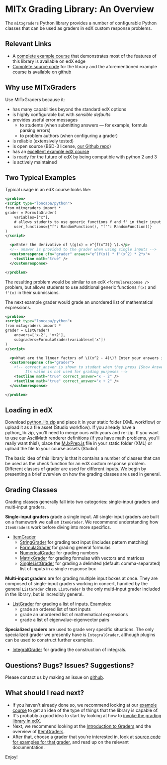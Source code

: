 # MITx Grading Library: An Overview

The `mitxgraders` Python library provides a number of configurable Python classes that can be used as graders in edX custom response problems.

## Relevant Links

* A [complete example course](https://edge.edx.org/courses/course-v1:MITx+grading-library+examples/) that demonstrates most of the features of this library is available on edX edge
* [Complete source code](https://github.com/mitodl/mitx-grading-library) for the library and the aforementioned example course is available on github


## Why use MITxGraders

Use MITxGraders because it:

- has many capabilities beyond the standard edX options
- is highly configurable but with *sensible defaults*
- provides useful error messages
    - to students (when submitting answers &mdash; for example, formula parsing errors)
    - to problem authors (when configuring a grader)
- is reliable (extensively tested)
- is open source (BSD-3 license, [our Github repo](https://github.com/mitodl/mitx-grading-library))
- has an [excellent example edX course](https://edge.edx.org/courses/course-v1:MITx+grading-library+examples/)
- is ready for the future of edX by being compatible with python 2 and 3
- is actively maintained


## Two Typical Examples

Typical usage in an edX course looks like:
```XML
<problem>
<script type="loncapa/python">
from mitxgraders import *
grader = FormulaGrader(
    variables=["x"],
    # allows students to use generic functions f and f' in their input
    user_functions={"f": RandomFunction(), "f'": RandomFunction()}
)
</script>

  <p>Enter the derivative of \(g(x) = e^{f(x^2)} \).</p>
  <!-- answer is provided to the grader when using single inputs -->
  <customresponse cfn="grader" answer="e^(f(x)) * f'(x^2) * 2*x">
    <textline math="true" />
  </customresponse>

</problem>
```
The resulting problem would be similar to an edX `<formularesponse />` problem, but allows students to use additional generic functions `f(x)` and `f'(x)` in their submissions.

The next example grader would grade an unordered list of mathematical expressions.

```XML
<problem>
<script type="loncapa/python">
from mitxgraders import *
grader = ListGrader(
    answers=['x-2', 'x+2'],
    subgraders=FormulaGrader(variables=['x'])
)
</script>

  <p>What are the linear factors of \((x^2 - 4)\)? Enter your answers in any order.</p>
  <customresponse cfn="grader">
    <!-- correct_answer is shown to student when they press [Show Answer].
         Its value is not used for grading purposes -->
    <textline math="true" correct_answer="x - 2" />
    <textline math="true" correct_answer="x + 2" />
  </customresponse>

</problem>
```

## Loading in edX

Download [python_lib.zip](https://github.com/mitodl/mitx-grading-library/raw/master/python_lib.zip) and place it in your static folder (XML workflow) or upload it as a file asset (Studio workflow). If you already have a python_lib.zip, you'll need to merge ours with yours and re-zip. If you want to use our AsciiMath renderer definitions (if you have math problems, you'll really want this!), place the [MJxPrep.js](https://raw.githubusercontent.com/mitodl/mitx-grading-library/master/MJxPrep.js) file in your static folder (XML) or upload the file to your course assets (Studio).

The basic idea of this library is that it contains a number of classes that can be used as the check function for an edX custom response problem. Different classes of grader are used for different inputs. We begin by presenting a brief overview on how the grading classes are used in general.


## Grading Classes

Grading classes generally fall into two categories: single-input graders and multi-input graders.

**Single-input graders** grade a single input. All single-input graders are built on a framework we call an `ItemGrader`. We recommend understanding how `ItemGrader`s work before diving into more specifics.

- [ItemGrader](item_grader.md)
    - [StringGrader](string_grader.md) for grading text input (includes pattern matching)
    - [FormulaGrader](grading_math/formula_grader.md) for grading general formulas
    - [NumericalGrader](grading_math/numerical_grader.md) for grading numbers
    - [MatrixGrader](grading_math/matrix_grader/matrix_grader.md) for grading formulas with vectors and matrices
    - [SingleListGrader](grading_lists/single_list_grader.md) for grading a delimited (default: comma-separated) list of inputs in a single response box

**Multi-input graders** are for grading multiple input boxes at once. They are composed of single-input graders working in concert, handled by the general `ListGrader` class. `ListGrader` is the only multi-input grader included in the library, but is incredibly general.

- [ListGrader](grading_lists/list_grader.md) for grading a list of inputs. Examples:
    - grade an ordered list of text inputs
    - grade an unordered list of mathematical expressions
    - grade a list of eigenvalue-eigenvector pairs

**Specialized graders** are used to grade very specific situations. The only specialized grader we presently have is `IntegralGrader`, although plugins can be used to construct further examples.

- [IntegralGrader](grading_math/integral_grader.md) for grading the construction of integrals.


## Questions? Bugs? Issues? Suggestions?

Please contact us by making an issue on [github](https://github.com/mitodl/mitx-grading-library).


## What should I read next?

- If you haven't already done so, we recommend looking at our [example course](https://edge.edx.org/courses/course-v1:MITx+grading-library+examples/) to get an idea of the type of things that the library is capable of.
- It's probably a good idea to start by looking at how to [invoke the grading library in edX](edx.md).
- Next, we recommend looking at the [Introduction to Graders](graders.md) and the overview of [ItemGraders](item_grader.md).
- After that, choose a grader that you're interested in, look at [source code for examples for that grader](https://github.com/mitodl/mitx-grading-library/tree/master/course/problem), and read up on the relevant documentation.

Enjoy!
